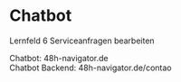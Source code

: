 # Chatbot
Lernfeld 6 Serviceanfragen bearbeiten

Chatbot: 48h-navigator.de  
Chatbot Backend: 48h-navigator.de/contao  
